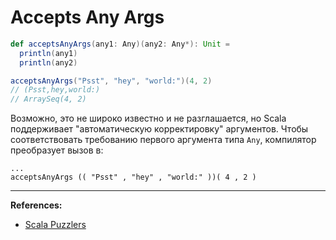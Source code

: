 # Accepts Any Args

```scala
def acceptsAnyArgs(any1: Any)(any2: Any*): Unit =
  println(any1)
  println(any2)

acceptsAnyArgs("Psst", "hey", "world:")(4, 2)
// (Psst,hey,world:)
// ArraySeq(4, 2)
```

Возможно, это не широко известно и не разглашается, но Scala поддерживает "автоматическую корректировку" аргументов. 
Чтобы соответствовать требованию первого аргумента типа `Any`, компилятор преобразует вызов в:

```text
... 
acceptsAnyArgs (( "Psst" , "hey" , "world:" ))( 4 , 2 )   
```


---

**References:**
- [Scala Puzzlers](https://scalapuzzlers.com/index.html#pzzlr-039)
